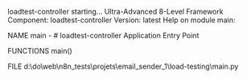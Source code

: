 loadtest-controller starting...
Ultra-Advanced 8-Level Framework
Component: loadtest-controller
Version: latest
Help on module main:

NAME
    main - # loadtest-controller Application Entry Point

FUNCTIONS
    main()

FILE
    d:\do\web\n8n_tests\projets\email_sender_1\load-testing\main.py


